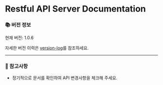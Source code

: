 # Restful API Server Documentation

### 📚 버전 정보

현재 버전: 1.0.6

자세한 버전 이력은 [version-log](/version-log)를 참조하세요.

---

### 📌 참고사항

- 정기적으로 문서를 확인하여 API 변경사항을 체크해 주세요.
